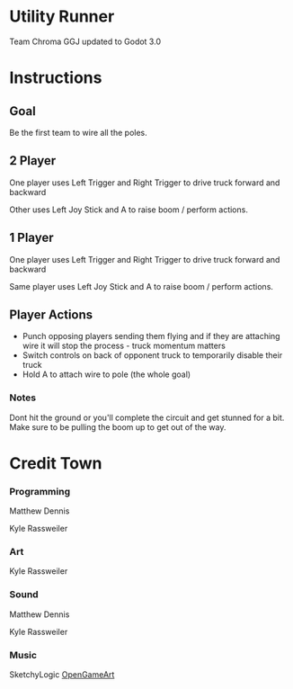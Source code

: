 # Utility Runner
Team Chroma GGJ updated to Godot 3.0

# Instructions

## Goal

Be the first team to wire all the poles.


## 2 Player

One player uses Left Trigger and Right Trigger to drive truck forward and backward

Other uses Left Joy Stick and A to raise boom / perform actions.


## 1 Player

One player uses Left Trigger and Right Trigger to drive truck forward and backward

Same player uses Left Joy Stick and A to raise boom / perform actions.


## Player Actions

* Punch opposing players sending them flying and if they are attaching wire it will stop the process - truck momentum matters
* Switch controls on back of opponent truck to temporarily disable their truck
* Hold A to attach wire to pole (the whole goal)

### Notes

Dont hit the ground or you'll complete the circuit and get stunned for a bit. Make sure to be pulling the boom up to get out of the way.


# Credit Town

### Programming
Matthew Dennis

Kyle Rassweiler

### Art
Kyle Rassweiler

### Sound
Matthew Dennis

Kyle Rassweiler

### Music

SketchyLogic [OpenGameArt](https://opengameart.org/content/nes-shooter-music-5-tracks-3-jingles)
